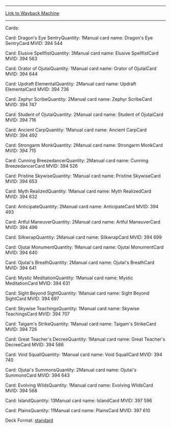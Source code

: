 
---
[Link to Wayback Machine](https://web.archive.org/web/20160703234127/http://magic.wizards.com/en/articles/decks/enlightened-mastery-2015-05-08)

[_metadata_:generator]:- "Drupal 7 (http://drupal.org)"
[_metadata_:node]:- "383857"
[_metadata_:publish_date]:- "2015-05-08"
[_metadata_:source]:- "article"
[_metadata_:title]:- "Enlightened Mastery"
[_metadata_:wayback_capture_timestamp]:- "2016-07-03 23:41:27"
[_metadata_:wayback_raw_url]:- "https://web.archive.org/web/20160703234127id_/http://magic.wizards.com/en/articles/decks/enlightened-mastery-2015-05-08"
[_metadata_:wayback_url]:- "http://magic.wizards.com/en/articles/decks/enlightened-mastery-2015-05-08"
---





Cards: 

Card: Dragon's Eye SentryQuantity: 1Manual card name: Dragon's Eye SentryCard MVID: 394 544 



Card: Elusive SpellfistQuantity: 3Manual card name: Elusive SpellfistCard MVID: 394 563 



Card: Orator of OjutaiQuantity: 1Manual card name: Orator of OjutaiCard MVID: 394 644 



Card: Updraft ElementalQuantity: 2Manual card name: Updraft ElementalCard MVID: 394 736 



Card: Zephyr ScribeQuantity: 2Manual card name: Zephyr ScribeCard MVID: 394 747 



Card: Student of OjutaiQuantity: 2Manual card name: Student of OjutaiCard MVID: 394 716 



Card: Ancient CarpQuantity: 1Manual card name: Ancient CarpCard MVID: 394 492 



Card: Strongarm MonkQuantity: 2Manual card name: Strongarm MonkCard MVID: 394 715 



Card: Cunning BreezedancerQuantity: 2Manual card name: Cunning BreezedancerCard MVID: 394 526 



Card: Pristine SkywiseQuantity: 1Manual card name: Pristine SkywiseCard MVID: 394 653 



Card: Myth RealizedQuantity: 1Manual card name: Myth RealizedCard MVID: 394 632 



Card: AnticipateQuantity: 2Manual card name: AnticipateCard MVID: 394 493 



Card: Artful ManeuverQuantity: 2Manual card name: Artful ManeuverCard MVID: 394 496 



Card: SilkwrapQuantity: 2Manual card name: SilkwrapCard MVID: 394 699 



Card: Ojutai MonumentQuantity: 1Manual card name: Ojutai MonumentCard MVID: 394 640 



Card: Ojutai's BreathQuantity: 2Manual card name: Ojutai's BreathCard MVID: 394 641 



Card: Mystic MeditationQuantity: 1Manual card name: Mystic MeditationCard MVID: 394 631 



Card: Sight Beyond SightQuantity: 1Manual card name: Sight Beyond SightCard MVID: 394 697 



Card: Skywise TeachingsQuantity: 1Manual card name: Skywise TeachingsCard MVID: 394 707 



Card: Taigam's StrikeQuantity: 1Manual card name: Taigam's StrikeCard MVID: 394 726 



Card: Great Teacher's DecreeQuantity: 1Manual card name: Great Teacher's DecreeCard MVID: 394 586 



Card: Void SquallQuantity: 1Manual card name: Void SquallCard MVID: 394 740 



Card: Ojutai's SummonsQuantity: 2Manual card name: Ojutai's SummonsCard MVID: 394 643 



Card: Evolving WildsQuantity: 1Manual card name: Evolving WildsCard MVID: 394 568 



Card: IslandQuantity: 13Manual card name: IslandCard MVID: 397 596 



Card: PlainsQuantity: 11Manual card name: PlainsCard MVID: 397 610 

Deck Format: [standard](/en/deck-format/standard)


 

 
